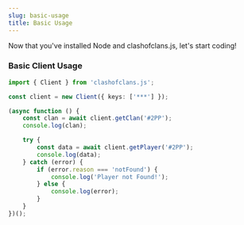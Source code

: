```yaml
---
slug: basic-usage
title: Basic Usage
---
```


Now that you've installed Node and clashofclans.js, let's start coding!

### Basic Client Usage

```ts
import { Client } from 'clashofclans.js';

const client = new Client({ keys: ['***'] });

(async function () {
    const clan = await client.getClan('#2PP');
    console.log(clan);

    try {
        const data = await client.getPlayer('#2PP');
        console.log(data);
    } catch (error) {
        if (error.reason === 'notFound') {
            console.log('Player not Found!');
        } else {
            console.log(error);
        }
    }
})();
```
